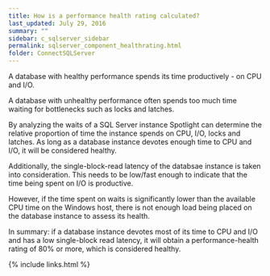 ```yaml
---
title: How is a performance health rating calculated?
last_updated: July 29, 2016
summary: ""
sidebar: c_sqlserver_sidebar
permalink: sqlserver_component_healthrating.html
folder: ConnectSQLServer
---
```



A database with healthy performance spends its time productively - on CPU and I/O.

A database with unhealthy performance often spends too much time waiting for bottlenecks such as locks and latches.

By analyzing the waits of a SQL Server instance Spotlight can determine the relative proportion of time the instance spends on CPU, I/O, locks and latches. As long as a database instance devotes enough time to CPU and I/O, it will be considered healthy.

Additionally, the single-block-read latency of the databsae instance is taken into consideration. This needs to be low/fast enough to indicate that the time being spent on I/O is productive.

However, if the time spent on waits is significantly lower than the available CPU time on the Windows host, there is not enough load being placed on the database instance to assess its health.

In summary: if a database instance devotes most of its time to CPU and I/O and has a low single-block read latency, it will obtain a performance-health rating of 80% or more, which is considered healthy.

{% include links.html %}
